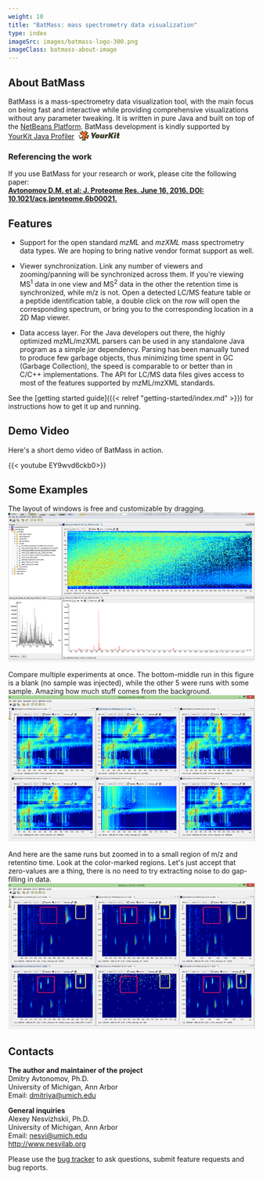 ```yaml
---
weight: 10
title: "BatMass: mass spectrometry data visualization"
type: index
imageSrc: images/batmass-logo-300.png
imageClass: batmass-about-image
---
```



## About BatMass
BatMass is a mass-spectrometry data visualization tool, with the main focus on being fast and interactive while providing comprehensive visualizations without any parameter tweaking. It is written in pure Java and built on top of the [NetBeans Platform](https://netbeans.org/features/platform/all-docs.html). BatMass development is kindly supported by
<span style='margin-right:5px'>
  <a href='https://www.yourkit.com/java/profiler/index.jsp'>YourKit Java Profiler</a>
</span>
<img src='/images/yklogo-84x20.png' style='vertical-align:text-bottom'/>

### Referencing the work
If you use BatMass for your research or work, please cite the following paper:  
**[Avtonomov D.M. et al:
J. Proteome Res. June 16, 2016.
DOI: 10.1021/acs.jproteome.6b00021.](https://dx.doi.org/10.1021/acs.jproteome.6b00021)**


## Features
- Support for the open standard _mzML_ and _mzXML_ mass spectrometry data types. We are hoping to bring native vendor format support as well.

- Viewer synchronization. Link any number of viewers and zooming/panning will be synchronized across them. If you're viewing MS<sup>1</sup> data in one view and MS<sup>2</sup> data in the other the retention time is synchronized, while m/z is not. Open a detected LC/MS feature table or a peptide identification table, a double click on the row will open the corresponding spectrum, or bring you to the corresponding location in a 2D Map viewer.

- Data access layer. For the Java developers out there, the highly optimized mzML/mzXML parsers can be used in any standalone Java program as a simple _jar_ dependency. Parsing has been manually tuned to produce few garbage objects, thus minimizing time spent in GC (Garbage Collection), the speed is comparable to or better than in C/C++ implementations. The API for LC/MS data files gives access to most of the features supported by mzML/mzXML standards.

See the [getting started guide]({{< relref "getting-started/index.md" >}}) for instructions how to get
it up and running.

<!-- BatMass development is kindly supported by
<span style='margin-right:5px'>
  <a href='https://www.yourkit.com/java/profiler/index.jsp'>YourKit Java Profiler</a>
</span>
<img src='/images/yklogo-114x27.png' style='vertical-align:text-bottom'/>
and is built with
<span style='margin-right:5px'>
  <a href=''>Intellij IDEA</a>
</span>
<img src='/images/intellij-idea-40x40.png' style='vertical-align:text-bottom'/>
<span style='margin-right:5px'>
  ,
  <a href='https://netbeans.org/features/platform/all-docs.html'>NetBeans Platform</a>
</span>
<img src='/images/netbeans-logo-40x40.png'/>

<table >
  <tr>
    <td style='vertical-align:middle'><img src='/images/yklogo-114x27.png'/></td>
    <td style='vertical-align:middle'><a href='https://www.yourkit.com/java/profiler/index.jsp'>YourKit Java Profiler</a></td>
  </tr>
  <tr>
    <td style='vertical-align:middle'><img src='/images/intellij-idea-40x40.png'/></td>
    <td style='vertical-align:middle'><a href='https://www.jetbrains.com/idea/'>Intellij IDEA</a> IDE</td>
  </tr>
  <tr>
    <td style='vertical-align:middle align:right'><img src='/images/netbeans-logo-40x40.png'/></td>
    <td style='vertical-align:middle'><a href='https://netbeans.org/features/platform/all-docs.html'>NetBeans Platform</a> community</td>
  </tr>
</table> -->

<!-- <img src='/images/yklogo-114x27.png' style='vertical-align:middle'/><span style='vertical-align:middle'>&nbsp;<a href='https://www.yourkit.com/java/profiler/index.jsp'>YourKit Java Profiler</a></span>   -->

<!-- ![YourKit logo](/images/yklogo-114x27.png) [YourKit Java Profiler](https://www.yourkit.com/java/profiler/index.jsp)  
![IDEA logo](/images/intellij-idea-40x40.png) [Intellij IDEA](https://www.jetbrains.com/idea/) IDE from [JetBrains](https://www.jetbrains.com/)  
![NetBeans logo](/images/netbeans-logo-40x40.png) [NetBeans Platform](https://netbeans.org/features/platform/all-docs.html) community   -->



## Demo Video
Here's a short demo video of BatMass in action.

{{< youtube EY9wvd6ckb0>}}


## Some Examples
The layout of windows is free and customizable by dragging.
![Free window layoyt](/images/about-batmass/free-layout.png)

Compare multiple experiments at once. The bottom-middle run in this figure is a blank (no sample was injected), while the other 5 were runs with some sample. Amazing how much stuff comes from the background.
![Multi experiment comparison in Map2D](/images/about-batmass/comparison-6-runs-1-blank.png)

And here are the same runs but zoomed in to a small region of m/z and retentino time. Look at the color-marked regions. Let's just accept that zero-values are a thing, there is no need to try extracting noise to do gap-filling in data.
![Multi experiment comparison in Map2D zoomed](/images/about-batmass/comparison-6-runs-1-blank-02-zoom-marked.png)


## Contacts
**The author and maintainer of the project**  
Dmitry Avtonomov, Ph.D.  
University of Michigan, Ann Arbor  
Email: dmitriya@umich.edu  

**General inquiries**  
Alexey Nesvizhskii, Ph.D.  
University of Michigan, Ann Arbor  
Email: nesvi@umich.edu  
http://www.nesvilab.org  

Please use the [bug tracker](https://github.com/chhh/batmass/issues) to ask questions, submit feature requests and bug reports.
